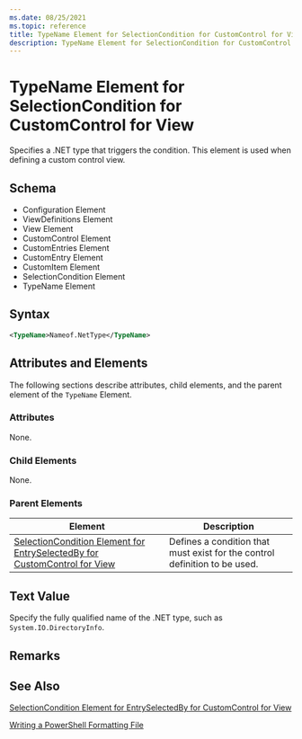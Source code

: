 ```yaml
---
ms.date: 08/25/2021
ms.topic: reference
title: TypeName Element for SelectionCondition for CustomControl for View
description: TypeName Element for SelectionCondition for CustomControl for View
---
```

# TypeName Element for SelectionCondition for CustomControl for View

Specifies a .NET type that triggers the condition. This element is used when defining a custom
control view.

## Schema

- Configuration Element
- ViewDefinitions Element
- View Element
- CustomControl Element
- CustomEntries Element
- CustomEntry Element
- CustomItem Element
- SelectionCondition Element
- TypeName Element

## Syntax

```xml
<TypeName>Nameof.NetType</TypeName>

```

## Attributes and Elements

The following sections describe attributes, child elements, and the parent element of the `TypeName`
Element.

### Attributes

None.

### Child Elements

None.

### Parent Elements

|Element|Description|
|-------------|-----------------|
|[SelectionCondition Element for EntrySelectedBy for CustomControl for View](./selectioncondition-element-for-entryselectedby-for-customcontrol-format.md)|Defines a condition that must exist for the control definition to be used.|

## Text Value

Specify the fully qualified name of the .NET type, such as `System.IO.DirectoryInfo`.

## Remarks

## See Also

[SelectionCondition Element for EntrySelectedBy for CustomControl for View](./selectioncondition-element-for-entryselectedby-for-customcontrol-format.md)

[Writing a PowerShell Formatting File](./writing-a-powershell-formatting-file.md)
